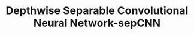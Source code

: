 ---
title: "Depthwise Separable Convolutional Neural Network-sepCNN"

categories: ['']

tags: ['Depthwise', 'Separable', 'Convolutional', 'Neural', 'Network', 'sepCNN']

arabic: ['شبكة عصبية تلافيفية قابلة للفصل بعمق']

publishers: ['معجم مصطلحات التعلم الآلي والتعلم العميق وعلم البيانات']

types: "word"

slug: ""
---